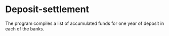 # Deposit-settlement
The program compiles a list of accumulated funds for one year of deposit in each of the banks.
